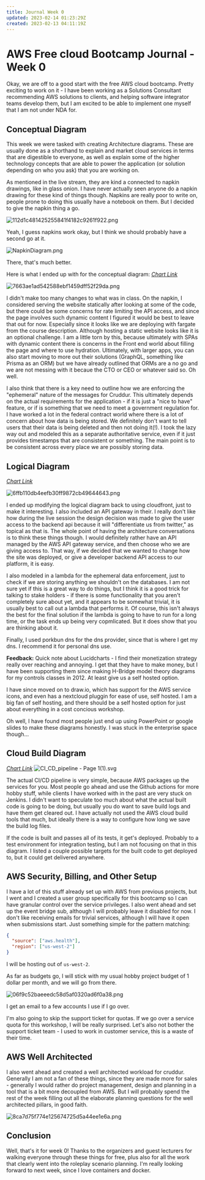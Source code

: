 ```yaml
---
title: Journal Week 0
updated: 2023-02-14 01:23:29Z
created: 2023-02-13 04:11:19Z
---
```


# AWS Free cloud Bootcamp Journal - Week 0

Okay, we are off to a good start with the free AWS cloud bootcamp. Pretty exciting to work on it - I have been working as a Solutions Consultant recommending AWS solutions to clients, and helping software integrator teams develop them, but I am excited to be able to implement one myself that I am not under NDA for.

## Conceptual Diagram

This week we were tasked with creating Architecture diagrams. These are usually done as a shorthand to explain and market cloud services in terms that are digestible to everyone, as well as explain some of the higher technology concepts that are able to power the application (or solution depending on who you ask) that you are working on.

As mentioned in the live stream, they are kind a connected to napkin drawings, like in glass onion. I have never actually seen anyone do a napkin drawing for these kind of things though. Napkins are really poor to write on, people prone to doing this usually have a notebook on them. But I decided to give the napkin thing a go.

![112d1c481425255841f4182c9261f922.png](../_resources/112d1c481425255841f4182c9261f922.png)

Yeah, I guess napkins work okay, but I think we should probably have a second go at it.

![NapkinDiagram.png](../_resources/NapkinDiagram.png)

There, that's much better.

Here is what I ended up with for the conceptual diagram:
*[Chart Link](https://lucid.app/lucidchart/aa9920f6-bbe5-418d-9f24-4fc180daf472/edit?view_items=rHMwQI5nZLgA%2CrHMwvbxS4hvG%2CrHMw365rg.9K%2CrHMwFA5Owkko%2CrHMwnpTpCLF8%2CrHMwdHx33ru6%2CrHMwQs7lZg3e%2CrHMw8Vv2AuCe%2CrHMwjsCTMXNT%2CrHMwyxQ4Y3-t%2CrHMwLWZlhb8z%2CrHMwawC0Bm.C%2CrHMwPgLieSnO%2CrHMwSW4fYPv2%2CrHMwE0PE.0hA%2CrHMwLPZAGXJz%2CrHMw_RvUCKie%2CrHMwW.BD62a6%2CrHMwP.DkAFs6%2CrHMwvKSUxZDN%2CrHMwB7w1a0vy%2CrHMwM4zoHnHr%2CrHMwgPGWV5OT%2CrHMwscgkKenf%2CrHMwXDaay92C%2CrHMwh6HtS-3m&invitationId=inv_f70217bb-22d9-493b-8f7d-cad947fe1759)*

![7663ae1ad542588ebf1459dff52f29da.png](../_resources/7663ae1ad542588ebf1459dff52f29da.png)

I didn't make too many changes to what was in class. On the napkin, I considered serving the website statically after looking at some of the code, but there could be some concerns for rate limiting the API access, and since the page involves such dynamic content I figured it would be best to leave that out for now. Especially since it looks like we are deploying with fargate from the course description. Although hosting a static website looks like it is an optional challenge. I am a little torn by this, because ultimately with SPAs with dynamic content there is concerns in the Front end world about filling the page and where to use hydration. Ultimately, with larger apps, you can also start moving to more out their solutions (GraphQL, something like Prisma as an ORM) but we have already outlined that ORMs are a no go and we are not messing with it becaue the CTO or CEO or whatever said so. Oh well.

I also think that there is a key need to outline how we are enforcing the "ephemeral" nature of the messages for Cruddur. This ultimately depends on the actual requirements for the application - if it is just a "nice to have" feature, or if is something that we need to meet a government regulation for. I have worked a lot in the federal contract world where there is a lot of concern about how data is being stored. We definitely don't want to tell users that their data is being deleted and then not doing it(!). I took the lazy way out and modeled this as a separate authoritative service, even if it just provides timestamps that are consistent or something. The main point is to be consistent across every place we are possibly storing data.

## Logical Diagram

*[Chart Link](https://lucid.app/lucidchart/aa9920f6-bbe5-418d-9f24-4fc180daf472/edit?view_items=rHMwQI5nZLgA%2CrHMwvbxS4hvG%2CrHMw365rg.9K%2CrHMwFA5Owkko%2CrHMwnpTpCLF8%2CrHMwdHx33ru6%2CrHMwQs7lZg3e%2CrHMw8Vv2AuCe%2CrHMwjsCTMXNT%2CrHMwyxQ4Y3-t%2CrHMwLWZlhb8z%2CrHMwawC0Bm.C%2CrHMwPgLieSnO%2CrHMwSW4fYPv2%2CrHMwE0PE.0hA%2CrHMwLPZAGXJz%2CrHMw_RvUCKie%2CrHMwW.BD62a6%2CrHMwP.DkAFs6%2CrHMwvKSUxZDN%2CrHMwB7w1a0vy%2CrHMwM4zoHnHr%2CrHMwgPGWV5OT%2CrHMwscgkKenf%2CrHMwXDaay92C%2CrHMwh6HtS-3m&invitationId=inv_f70217bb-22d9-493b-8f7d-cad947fe1759)*

![6ffb110db4eefb30ff9872cb49644643.png](../_resources/6ffb110db4eefb30ff9872cb49644643.png)

I ended up modifying the logical diagram back to using cloudfront, just to make it interesting. I also included an API gateway in their. I really don't like how during the live session the design decision was made to give the user access to the backend api because it will "differentiate us from twitter," as topical as that is. The whole point of having the architecture conversations is to think these things though. I would definitely rather have an API managed by the AWS API gateway service, and then choose who we are giving access to. That way, if we decided that we wanted to change how the site was deployed, or give a developer backend API access to our platform, it is easy.

I also modeled in a lambda for the ephemeral data enforcement, just to check if we are storing anything we shouldn't on the databases. I am not sure yet if this is a great way to do things, but I think it is a good trick for talking to stake holders - if there is some functionality that you aren't completely sure about yet, and it appears to be somewhat trivial, it is usually best to call out a lambda that performs it. Of course, this isn't always the best for the final solution if the lambda is going to have to run for a long time, or the task ends up being very copmlicated. But it does show that you are thinking about it.

Finally, I used porkbun dns for the dns provider, since that is where I get my dns. I recommend it for personal dns use.

**Feedback:** Quick note about Lucidcharts - I find their monetization strategy really over reaching and annoying. I get that they have to make money, but I have been supporting them since making H-Bridge model theory diagrams for my controls classes in 2012. At least give us a self hosted option.

I have since moved on to draw.io, which has support for the AWS service icons, and even has a nextcloud pluggin for ease of use, self hosted. I am a big fan of self hosting, and there should be a self hosted option for just about everything in a cost concious workshop.

Oh well, I have found most people just end up using PowerPoint or google slides to make these diagrams honestly. I was stuck in the enterprise space though...

## Cloud Build Diagram

*[Chart Link](https://lucid.app/lucidchart/e8ad7466-22a1-4db4-a889-574f7411ed5e/edit?view_items=U4MwLLSTTjVb%2CVUMw7EDwjdqD%2CoWMwOkhLAkNJ%2CeYMwbYnLSiUO%2CxYMwy5EZDEnU%2CmZMwown_fxgV%2CnIMwdJGzOgiD%2Ct9Mwq2ehwKQS%2CnIMwGM~eQtwn%2CnIMwi.6gtXyd%2CnIMw-6~mDmpJ%2Ct5MwCeKQFbti%2Cd9Mwm9kFPPZI%2CnIMwR7iEpavb%2CYWMw9VzbaR1p%2Cf9Mw4Moyd~h1%2CH5Mw6TKxpfpZ%2C34Mwb17Y1g2E%2CnIMwGfE6zhxS%2CnIMwztnG0tyP%2CdYMw6XdgAlZs%2CnIMwrQC2O8sA&invitationId=inv_1578a9cc-2a84-4626-8d4f-76aa07b2eebc)*
![CI_CD_pipeline - Page 1(1).svg](../_resources/CI_CD_pipeline%20-%20Page%201%281%29.svg)

The actual CI/CD pipeline is very simple, because AWS packages up the services for you. Most people go ahead and use the Github actions for more hobby stuff, while clients I have worked with in the past are very stuck on Jenkins. I didn't want to speculate too much about what the actual built code is going to be doing, but usually you do want to save build logs and have them get cleared out. I have actually not used the AWS cloud build tools that much, but ideally there is a way to configure how long we save the build log files.

If the code is built and passes all of its tests, it get's deployed. Probably to a test environment for integration testing, but I am not focusing on that in this diagram. I listed a couple possible targets for the built code to get deployed to, but it could get delivered anywhere.

## AWS Security, Billing, and Other Setup

I have a lot of this stuff already set up with AWS from previous projects, but I went and I created a user group specifically for this bootcamp so I can have granular control over the service privileges. I also went ahead and set up the event bridge sub, although I will probably leave it disabled for now. I don't like receiving emails for trivial services, although I will have it open when submissions start. Just something simple for the pattern matching:

```JSON
{
  "source": ["aws.health"],
  "region": ["us-west-2"]
}
```

I will be hosting out of `us-west-2`.

As far as budgets go, I will stick with my usual hobby project budget of 1 dollar per month, and we will go from there.

![06f9c52baeeedc58d5af0320ad6f0a38.png](../_resources/06f9c52baeeedc58d5af0320ad6f0a38.png)

I get an email to a few accounts I use if I go over.

I'm also going to skip the support ticket for quotas. If we go over a service quota for this workshop, I will be really surprised. Let's also not bother the support ticket team - I used to work in customer service, this is a waste of their time.

## AWS Well Architected

I also went ahead and created a well architected workload for cruddur. Generally I am not a fan of these things, since they are made more for sales - generally I would rather do project management, design and planning in a tool that is a bit more decoupled from AWS. But I will probably spend the rest of the week filling out all the elaborate planning questions for the well architected pillars, in good faith.

![8ca7d75f774e125674725d5a44ee1e6a.png](../_resources/8ca7d75f774e125674725d5a44ee1e6a.png)

## Conclusion

Well, that's it for week 0! Thanks to the organizers and guest lecturers for walking everyone through these things for free, plus also for all the work that clearly went into the roleplay scenario planning. I'm really looking forward to next week, since I love containers and docker.